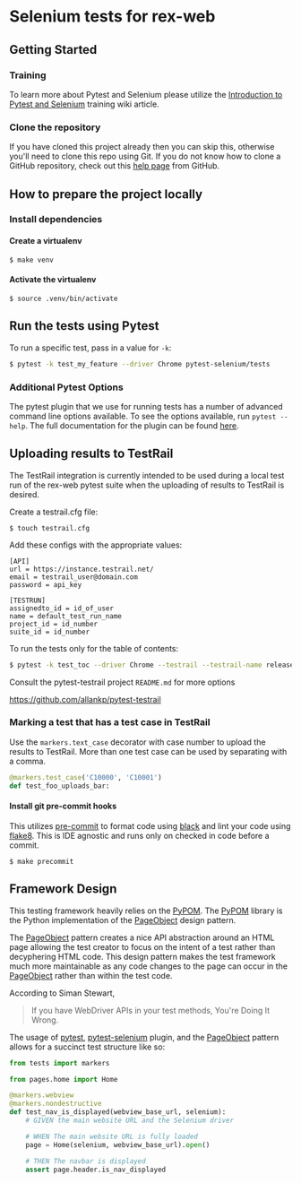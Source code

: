 # Selenium tests for rex-web

## Getting Started

### Training

To learn more about Pytest and Selenium please utilize the [Introduction to Pytest and Selenium][selenium-training] training wiki article.

### Clone the repository

If you have cloned this project already then you can skip this, otherwise you'll
need to clone this repo using Git. If you do not know how to clone a GitHub
repository, check out this [help page][git-clone] from GitHub.

## How to prepare the project locally

### Install dependencies

#### Create a virtualenv

    $ make venv

#### Activate the virtualenv

    $ source .venv/bin/activate

## Run the tests using Pytest

To run a specific test, pass in a value for `-k`:

```bash
$ pytest -k test_my_feature --driver Chrome pytest-selenium/tests
```

### Additional Pytest Options

The pytest plugin that we use for running tests has a number of advanced
command line options available. To see the options available, run
`pytest --help`. The full documentation for the plugin can be found
[here][pytest-selenium].

## Uploading results to TestRail

The TestRail integration is currently intended to be used during a local test run of the rex-web pytest suite when the uploading of results to TestRail is desired.

Create a testrail.cfg file:

    $ touch testrail.cfg

Add these configs with the appropriate values:

    [API]
    url = https://instance.testrail.net/
    email = testrail_user@domain.com
    password = api_key
    
    [TESTRUN]
    assignedto_id = id_of_user
    name = default_test_run_name
    project_id = id_number
    suite_id = id_number

To run the tests only for the table of contents:

```bash
$ pytest -k test_toc --driver Chrome --testrail --testrail-name release01 tests/ui
```

Consult the pytest-testrail project `README.md`  for more options

https://github.com/allankp/pytest-testrail

### Marking a test that has a test case in TestRail

Use the `markers.text_case` decorator with case number to upload the results to TestRail. More than one test case can be used by separating with a comma.

```python
@markers.test_case('C10000', 'C10001')
def test_foo_uploads_bar:
```

#### Install git pre-commit hooks

This utilizes [pre-commit](https://pre-commit.com/) to format code using [black](https://github.com/ambv/black)
and lint your code using [flake8][flake8]. This is IDE agnostic and runs only on checked in code before a commit. 

    $ make precommit

## Framework Design

This testing framework heavily relies on the [PyPOM][pypom]. The [PyPOM][pypom]
library is the Python implementation of the [PageObject][pageobject] design pattern.

The [PageObject][pageobject] pattern creates a nice API abstraction around
an HTML page allowing the test creator to focus on the intent of a test
rather than decyphering HTML code. This design pattern makes the test framework
much more maintainable as any code changes to the page can occur in the
[PageObject][pageobject] rather than within the test code.

According to Siman Stewart,

> If you have WebDriver APIs in your test methods, You're Doing It Wrong.

The usage of [pytest][pytest], [pytest-selenium][pytest-selenium] plugin,
and the [PageObject][pageobject] pattern allows for a succinct test structure
like so:

```python
from tests import markers

from pages.home import Home

@markers.webview
@markers.nondestructive
def test_nav_is_displayed(webview_base_url, selenium):
    # GIVEN the main website URL and the Selenium driver

    # WHEN The main website URL is fully loaded
    page = Home(selenium, webview_base_url).open()

    # THEN The navbar is displayed
    assert page.header.is_nav_displayed
```

[git-clone]: https://help.github.com/articles/cloning-a-repository/
[python]: https://www.python.org/downloads/
[flake8]: http://flake8.readthedocs.io/
[pytest-selenium]: http://pytest-selenium.readthedocs.org/
[pypom]: https://pypom.readthedocs.io/en/latest/user_guide.html#regions
[pageobject]: https://martinfowler.com/bliki/PageObject.html
[pytest]: https://docs.pytest.org/en/latest/
[mozilla]: https://github.com/mozilla/addons-server
[selenium-training]: https://qualitas-server.herokuapp.com/wiki/Introduction_to_Pytest_and_Selenium
